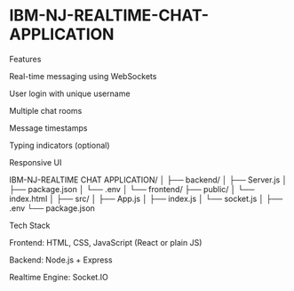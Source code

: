 # IBM-NJ-REALTIME-CHAT-APPLICATION
Features

Real-time messaging using WebSockets

User login with unique username

Multiple chat rooms

Message timestamps

Typing indicators (optional)

Responsive UI



IBM-NJ-REALTIME CHAT APPLICATION/
│
├── backend/
│   ├── Server.js
│   ├── package.json
│   └── .env
│
└── frontend/
    ├── public/
    │   └── index.html
    │
    ├── src/
    │   ├── App.js
    │   ├── index.js
    │   └── socket.js
    │
    ├── .env
    └── package.json


Tech Stack

Frontend: HTML, CSS, JavaScript (React or plain JS)

Backend: Node.js + Express

Realtime Engine: Socket.IO